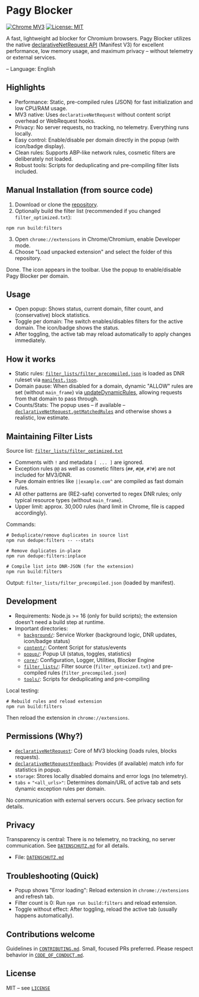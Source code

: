 # Pagy Blocker

[![Chrome MV3](https://img.shields.io/badge/Chrome%20MV3-supported-brightgreen)](https://developer.chrome.com/docs/extensions/mv3/) [![License: MIT](https://img.shields.io/badge/License-MIT-blue.svg)](LICENSE)

A fast, lightweight ad blocker for Chromium browsers. Pagy Blocker utilizes the native [declarativeNetRequest API](https://developer.chrome.com/docs/extensions/reference/declarativeNetRequest/) (Manifest V3) for excellent performance, low memory usage, and maximum privacy – without telemetry or external services.

– Language: English

## Highlights

- Performance: Static, pre-compiled rules (JSON) for fast initialization and low CPU/RAM usage.
- MV3 native: Uses `declarativeNetRequest` without content script overhead or WebRequest hooks.
- Privacy: No server requests, no tracking, no telemetry. Everything runs locally.
- Easy control: Enable/disable per domain directly in the popup (with icon/badge display).
- Clean rules: Supports ABP-like network rules, cosmetic filters are deliberately not loaded.
- Robust tools: Scripts for deduplicating and pre-compiling filter lists included.

## Manual Installation (from source code)

1) Download or clone the [repository](https://github.com/zerox80/pagy-blocker).
2) Optionally build the filter list (recommended if you changed `filter_optimized.txt`):

```
npm run build:filters
```

3) Open `chrome://extensions` in Chrome/Chromium, enable Developer mode.
4) Choose "Load unpacked extension" and select the folder of this repository.

Done. The icon appears in the toolbar. Use the popup to enable/disable Pagy Blocker per domain.

## Usage

- Open popup: Shows status, current domain, filter count, and (conservative) block statistics.
- Toggle per domain: The switch enables/disables filters for the active domain. The icon/badge shows the status.
- After toggling, the active tab may reload automatically to apply changes immediately.

## How it works

- Static rules: [`filter_lists/filter_precompiled.json`](filter_lists/filter_precompiled.json) is loaded as DNR ruleset via [`manifest.json`](manifest.json).
- Domain pause: When disabled for a domain, dynamic "ALLOW" rules are set (without `main_frame`) via [updateDynamicRules](https://developer.chrome.com/docs/extensions/reference/declarativeNetRequest/#method-updateDynamicRules), allowing requests from that domain to pass through.
- Counts/Stats: The popup uses – if available – [`declarativeNetRequest.getMatchedRules`](https://developer.chrome.com/docs/extensions/reference/declarativeNetRequest/#method-getMatchedRules) and otherwise shows a realistic, low estimate.

## Maintaining Filter Lists

Source list: [`filter_lists/filter_optimized.txt`](filter_lists/filter_optimized.txt)

- Comments with `!` and metadata `[ ... ]` are ignored.
- Exception rules `@@` as well as cosmetic filters (`##`, `#@#`, `#?#`) are not included for MV3/DNR.
- Pure domain entries like `||example.com^` are compiled as fast domain rules.
- All other patterns are (RE2-safe) converted to regex DNR rules; only typical resource types (without `main_frame`).
- Upper limit: approx. 30,000 rules (hard limit in Chrome, file is capped accordingly).

Commands:

```
# Deduplicate/remove duplicates in source list
npm run dedupe:filters -- --stats

# Remove duplicates in-place
npm run dedupe:filters:inplace

# Compile list into DNR-JSON (for the extension)
npm run build:filters
```

Output: `filter_lists/filter_precompiled.json` (loaded by manifest).

## Development

- Requirements: Node.js >= 16 (only for build scripts); the extension doesn't need a build step at runtime.
- Important directories:
  - [`background/`](background/): Service Worker (background logic, DNR updates, icon/badge status)
  - [`content/`](content/): Content Script for status/events
  - [`popup/`](popup/): Popup UI (status, toggles, statistics)
  - [`core/`](core/): Configuration, Logger, Utilities, Blocker Engine
  - [`filter_lists/`](filter_lists/): Filter source (`filter_optimized.txt`) and pre-compiled rules (`filter_precompiled.json`)
  - [`tools/`](tools/): Scripts for deduplicating and pre-compiling

Local testing:

```
# Rebuild rules and reload extension
npm run build:filters
```

Then reload the extension in `chrome://extensions`.

## Permissions (Why?)

- [`declarativeNetRequest`](https://developer.chrome.com/docs/extensions/reference/declarativeNetRequest/): Core of MV3 blocking (loads rules, blocks requests).
- [`declarativeNetRequestFeedback`](https://developer.chrome.com/docs/extensions/reference/declarativeNetRequest/): Provides (if available) match info for statistics in popup.
- `storage`: Stores locally disabled domains and error logs (no telemetry).
- `tabs` + `"<all_urls>"`: Determines domain/URL of active tab and sets dynamic exception rules per domain.

No communication with external servers occurs. See privacy section for details.

## Privacy

Transparency is central: There is no telemetry, no tracking, no server communication. See [`DATENSCHUTZ.md`](DATENSCHUTZ.md) for all details.

- File: [`DATENSCHUTZ.md`](DATENSCHUTZ.md)

## Troubleshooting (Quick)

- Popup shows "Error loading": Reload extension in `chrome://extensions` and refresh tab.
- Filter count is 0: Run `npm run build:filters` and reload extension.
- Toggle without effect: After toggling, reload the active tab (usually happens automatically).

## Contributions welcome

Guidelines in [`CONTRIBUTING.md`](CONTRIBUTING.md). Small, focused PRs preferred. Please respect behavior in [`CODE_OF_CONDUCT.md`](CODE_OF_CONDUCT.md).

## License

MIT – see [`LICENSE`](LICENSE)
